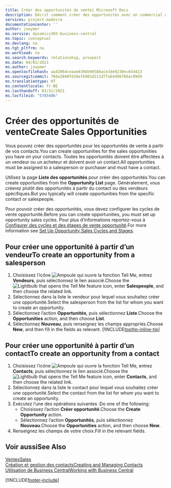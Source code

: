 ```yaml
---
title: Créer des opportunités de vente| Microsoft Docs
description: Décrit comment créer des opportunités avec un commercial ou un contact dans Business Central.
services: project-madeira
documentationcenter: ''
author: jswymer
ms.service: dynamics365-business-central
ms.topic: conceptual
ms.devlang: na
ms.tgt_pltfrm: na
ms.workload: na
ms.search.keywords: relationship, prospect
ms.date: 04/01/2021
ms.author: jswymer
ms.openlocfilehash: aa41064ceaae8366b9d588ace3de9230ec654423
ms.sourcegitcommit: 766e2840fd16efb901d211d7fa64d96766ac99d9
ms.translationtype: HT
ms.contentlocale: fr-BE
ms.lasthandoff: 03/31/2021
ms.locfileid: "5785486"
---
```

# <a name="create-sales-opportunities"></a><span data-ttu-id="bcf8b-103">Créer des opportunités de vente</span><span class="sxs-lookup"><span data-stu-id="bcf8b-103">Create Sales Opportunities</span></span>
<span data-ttu-id="bcf8b-104">Vous pouvez créer des opportunités pour les opportunités de vente à partir de vos contacts.</span><span class="sxs-lookup"><span data-stu-id="bcf8b-104">You can create opportunities for the sales opportunities you have on your contacts.</span></span> <span data-ttu-id="bcf8b-105">Toutes les opportunités doivent être affectées à un vendeur ou un acheteur et doivent avoir un contact.</span><span class="sxs-lookup"><span data-stu-id="bcf8b-105">All opportunities must be assigned to a salesperson or purchaser and must have a contact.</span></span>

<span data-ttu-id="bcf8b-106">Utilisez la page **Liste des opportunités** pour créer des opportunités.</span><span class="sxs-lookup"><span data-stu-id="bcf8b-106">You can create opportunities from the **Opportunity List** page.</span></span> <span data-ttu-id="bcf8b-107">Généralement, vous créerez plutôt des opportunités à partir du contact ou des vendeurs spécifiques.</span><span class="sxs-lookup"><span data-stu-id="bcf8b-107">But you typically will create opportunities from the specific contact or salespeople.</span></span>

<span data-ttu-id="bcf8b-108">Pour pouvoir créer des opportunités, vous devez configurer les cycles de vente opportunité.</span><span class="sxs-lookup"><span data-stu-id="bcf8b-108">Before you can create opportunities, you must set up opportunity sales cycles.</span></span> <span data-ttu-id="bcf8b-109">Pour plus d’informations reportez-vous à [Configurer des cycles et des étapes de vente opportunité](marketing-how-setup-opportunity-sales-cycles-stages.md).</span><span class="sxs-lookup"><span data-stu-id="bcf8b-109">For more information see [Set Up Opportunity Sales Cycles and Stages](marketing-how-setup-opportunity-sales-cycles-stages.md).</span></span>

## <a name="to-create-an-opportunity-from-a-salesperson"></a><span data-ttu-id="bcf8b-110">Pour créer une opportunité à partir d’un vendeur</span><span class="sxs-lookup"><span data-stu-id="bcf8b-110">To create an opportunity from a salesperson</span></span>
1. <span data-ttu-id="bcf8b-111">Choisissez l’icône ![Ampoule qui ouvre la fonction Tell Me](media/ui-search/search_small.png "Dites-moi ce que vous voulez faire"), entrez **Vendeurs**, puis sélectionnez le lien associé.</span><span class="sxs-lookup"><span data-stu-id="bcf8b-111">Choose the ![Lightbulb that opens the Tell Me feature](media/ui-search/search_small.png "Tell me what you want to do") icon, enter **Salespeople**, and then choose the related link.</span></span>
2. <span data-ttu-id="bcf8b-112">Sélectionnez dans la liste le vendeur pour lequel vous souhaitez créer une opportunité.</span><span class="sxs-lookup"><span data-stu-id="bcf8b-112">Select the salesperson from the list for whom you want to create an opportunity.</span></span>
3. <span data-ttu-id="bcf8b-113">Sélectionnez l’action **Opportunités**, puis sélectionnez **Liste**.</span><span class="sxs-lookup"><span data-stu-id="bcf8b-113">Choose the **Opportunities** action, and then choose **List**.</span></span>
4. <span data-ttu-id="bcf8b-114">Sélectionnez **Nouveau**, puis renseignez les champs appropriés.</span><span class="sxs-lookup"><span data-stu-id="bcf8b-114">Choose **New**, and then fill in the fields as relevant.</span></span> [!INCLUDE[tooltip-inline-tip](includes/tooltip-inline-tip_md.md)]  



## <a name="to-create-an-opportunity-from-a-contact"></a><span data-ttu-id="bcf8b-115">Pour créer une opportunité à partir d’un contact</span><span class="sxs-lookup"><span data-stu-id="bcf8b-115">To create an opportunity from a contact</span></span>
1. <span data-ttu-id="bcf8b-116">Choisissez l’icône ![Ampoule qui ouvre la fonction Tell Me](media/ui-search/search_small.png "Dites-moi ce que vous voulez faire"), entrez **Contacts**, puis sélectionnez le lien associé.</span><span class="sxs-lookup"><span data-stu-id="bcf8b-116">Choose the ![Lightbulb that opens the Tell Me feature](media/ui-search/search_small.png "Tell me what you want to do") icon, enter **Contacts**, and then choose the related link.</span></span>
2. <span data-ttu-id="bcf8b-117">Sélectionnez dans la liste le contact pour lequel vous souhaitez créer une opportunité.</span><span class="sxs-lookup"><span data-stu-id="bcf8b-117">Select the contact from the list for whom you want to create an opportunity.</span></span>
3. <span data-ttu-id="bcf8b-118">Exécutez l’une des opérations suivantes :</span><span class="sxs-lookup"><span data-stu-id="bcf8b-118">Do one of the following:</span></span>
   * <span data-ttu-id="bcf8b-119">Choisissez l’action **Créer opportunité**.</span><span class="sxs-lookup"><span data-stu-id="bcf8b-119">Choose the **Create Opportunity** action.</span></span>
   * <span data-ttu-id="bcf8b-120">Sélectionnez l’action **Opportunités**, puis sélectionnez **Nouveau**.</span><span class="sxs-lookup"><span data-stu-id="bcf8b-120">Choose the  **Opportunities** action, and then choose **New**.</span></span>
4. <span data-ttu-id="bcf8b-121">Renseignez les champs de votre choix.</span><span class="sxs-lookup"><span data-stu-id="bcf8b-121">Fill in the relevant fields.</span></span>

## <a name="see-also"></a><span data-ttu-id="bcf8b-122">Voir aussi</span><span class="sxs-lookup"><span data-stu-id="bcf8b-122">See Also</span></span>
[<span data-ttu-id="bcf8b-123">Ventes</span><span class="sxs-lookup"><span data-stu-id="bcf8b-123">Sales</span></span>](sales-manage-sales.md)  
[<span data-ttu-id="bcf8b-124">Création et gestion des contacts</span><span class="sxs-lookup"><span data-stu-id="bcf8b-124">Creating and Managing Contacts</span></span>](marketing-contacts.md)  
[<span data-ttu-id="bcf8b-125">Utilisation de Business Central</span><span class="sxs-lookup"><span data-stu-id="bcf8b-125">Working with Business Central</span></span>](ui-work-product.md)


[!INCLUDE[footer-include](includes/footer-banner.md)]